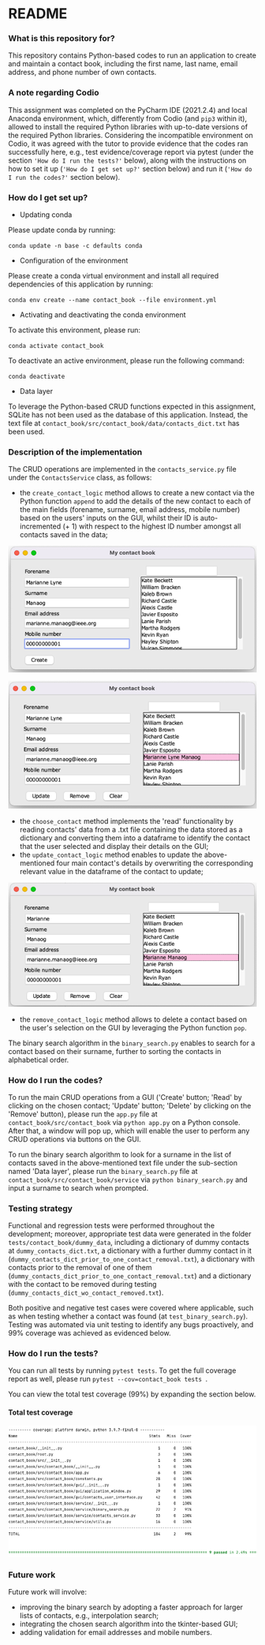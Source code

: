 # README #

### What is this repository for? ###

This repository contains Python-based codes to run an application to create and maintain a contact book, including the first name, last name, email address, and phone number of own contacts.

### A note regarding Codio ###

This assignment was completed on the PyCharm IDE (2021.2.4) and local Anaconda environment, which, differently from Codio (and `pip3` within it), allowed to install the required Python libraries with up-to-date versions of the required Python libraries. Considering the incompatible environment on Codio, it was agreed with the tutor to provide evidence that the codes ran successfully here, e.g., test evidence/coverage report via pytest (under the section `'How do I run the tests?'` below), along with the instructions on how to set it up (`'How do I get set up?'` section below) and run it (`'How do I run the codes?'` section below).

### How do I get set up? ###

* Updating conda

Please update conda by running:

`conda update -n base -c defaults conda`

* Configuration of the environment

Please create a conda virtual environment and install all required dependencies of this application by
running: 

`conda env create --name contact_book --file environment.yml`

* Activating and deactivating the conda environment

To activate this environment, please run:

`conda activate contact_book`

To deactivate an active environment, please run the following command:

`conda deactivate`

* Data layer

To leverage the Python-based CRUD functions expected in this assignment, SQLite has not been used as the database of this application. Instead, the text file at `contact_book/src/contact_book/data/contacts_dict.txt` has been used.

### Description of the implementation ###

The CRUD operations are implemented in the `contacts_service.py` file under the `ContactsService` class, as follows:

- the `create_contact_logic` method allows to create a new contact via the Python function `append` to add the details of the new contact to each of the main fields (forename, surname, email address, mobile number) based on the users' inputs on the GUI, whilst their ID is auto-incremented (+ 1) with respect to the highest ID number amongst all contacts saved in the data; 

![Before creating contact](docs/before_creating_new_contact.png)

![After creating contact](docs/after_creating_new_contact.png)

- the `choose_contact` method implements the 'read' functionality by reading contacts' data from a .txt file containing the data stored as a dictionary and converting them into a dataframe to identify the contact that the user selected and display their details on the GUI;
- the `update_contact_logic` method enables to update the above-mentioned four main contact's details by overwriting the corresponding relevant value in the dataframe of the contact to update;

![Updating contact](docs/updating_contact.png)

- the `remove_contact_logic` method allows to delete a contact based on the user's selection on the GUI by leveraging the Python function `pop`.

The binary search algorithm in the `binary_search.py` enables to search for a contact based on their surname, further to sorting the contacts in alphabetical order.

### How do I run the codes? ###

To run the main CRUD operations from a GUI ('Create' button; 'Read' by clicking on the chosen contact; 'Update' button; 'Delete' by clicking on the 'Remove' button), please run the `app.py` file at `contact_book/src/contact_book` via
`python app.py` on a Python console. After that, a window will pop up, which will enable the user to perform any CRUD operations via buttons on the GUI.

To run the binary search algorithm to look for a surname in the list of contacts saved in the above-mentioned 
text file under the sub-section named 'Data layer', please run the `binary_search.py` file at 
`contact_book/src/contact_book/service` via `python binary_search.py` and input a surname to search when prompted.

### Testing strategy ###

Functional and regression tests were performed throughout the development; moreover, appropriate test data were generated in the folder `tests/contact_book/dummy_data`, including a dictionary of dummy contacts at `dummy_contacts_dict.txt`, a dictionary with a further dummy contact in it (`dummy_contacts_dict_prior_to_one_contact_removal.txt`), a dictionary with contacts prior to the removal of one of them (`dummy_contacts_dict_prior_to_one_contact_removal.txt`) and a dictionary with the contact to be removed during testing (`dummy_contacts_dict_wo_contact_removed.txt`). 

Both positive and negative test cases were covered where applicable, such as when testing whether a contact was found (at `test_binary_search.py`). Testing was automated via unit testing to identify any bugs proactively, and 99% coverage was achieved as evidenced below. 

### How do I run the tests? ###

You can run all tests by running `pytest tests`. To get the full coverage report as well, please run `pytest --cov=contact_book tests
`. 

You can view the total test coverage (99%) by expanding the section below.

#### Total test coverage ####

![Total test coverage](docs/tests_coverage_report_contact_book.png)

### Future work ###

Future work will involve:
- improving the binary search by adopting a faster approach for larger lists of contacts, e.g., 
interpolation search;
- integrating the chosen search algorithm into the tkinter-based GUI;
- adding validation for email addresses and mobile numbers.
